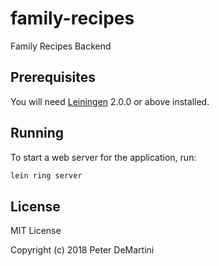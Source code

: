 # family-recipes

Family Recipes Backend

## Prerequisites

You will need [Leiningen][] 2.0.0 or above installed.

[leiningen]: https://github.com/technomancy/leiningen

## Running

To start a web server for the application, run:

```sh
lein ring server
```

## License

MIT License

Copyright (c) 2018 Peter DeMartini
